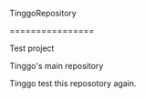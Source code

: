 TinggoRepository

================

Test project


Tinggo's main repository

Tinggo test this reposotory again.
